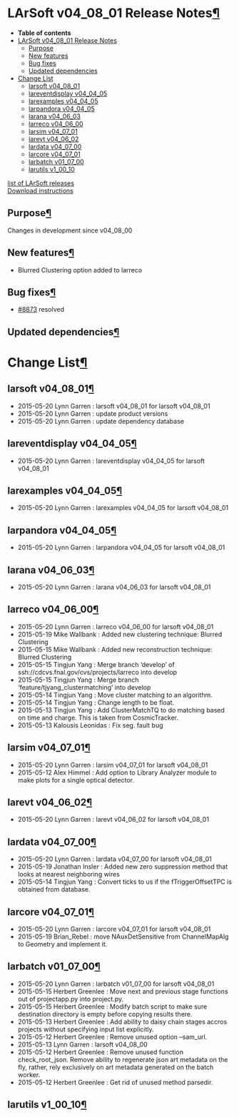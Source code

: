 LArSoft v04\_08\_01 Release Notes[¶](#LArSoft-v04_08_01-Release-Notes)
======================================================================

-   **Table of contents**
-   [LArSoft v04\_08\_01 Release Notes](#LArSoft-v04_08_01-Release-Notes)
    -   [Purpose](#Purpose)
    -   [New features](#New-features)
    -   [Bug fixes](#Bug-fixes)
    -   [Updated dependencies](#Updated-dependencies)
-   [Change List](#Change-List)
    -   [larsoft v04\_08\_01](#larsoft-v04_08_01)
    -   [lareventdisplay v04\_04\_05](#lareventdisplay-v04_04_05)
    -   [larexamples v04\_04\_05](#larexamples-v04_04_05)
    -   [larpandora v04\_04\_05](#larpandora-v04_04_05)
    -   [larana v04\_06\_03](#larana-v04_06_03)
    -   [larreco v04\_06\_00](#larreco-v04_06_00)
    -   [larsim v04\_07\_01](#larsim-v04_07_01)
    -   [larevt v04\_06\_02](#larevt-v04_06_02)
    -   [lardata v04\_07\_00](#lardata-v04_07_00)
    -   [larcore v04\_07\_01](#larcore-v04_07_01)
    -   [larbatch v01\_07\_00](#larbatch-v01_07_00)
    -   [larutils v1\_00\_10](#larutils-v1_00_10)

[list of LArSoft releases](LArSoft_release_list)\
[Download instructions](http://scisoft.fnal.gov/scisoft/bundles/larsoft/v04_08_01/larsoft-v04_08_01.html)


Purpose[¶](#Purpose)
--------------------

Changes in development since v04\_08\_00


New features[¶](#New-features)
------------------------------

-   Blurred Clustering option added to larreco


Bug fixes[¶](#Bug-fixes)
------------------------

-   [\#8873](/redmine/issues/8873 "Bug: ChannelMapAlg::NSensitiveAuxDet() has no implementation (Closed)") resolved


Updated dependencies[¶](#Updated-dependencies)
----------------------------------------------


Change List[¶](#Change-List)
============================


larsoft v04\_08\_01[¶](#larsoft-v04_08_01)
------------------------------------------

-   2015-05-20 Lynn Garren : larsoft v04\_08\_01 for larsoft v04\_08\_01
-   2015-05-20 Lynn Garren : update product versions
-   2015-05-20 Lynn Garren : update dependency database


lareventdisplay v04\_04\_05[¶](#lareventdisplay-v04_04_05)
----------------------------------------------------------

-   2015-05-20 Lynn Garren : lareventdisplay v04\_04\_05 for larsoft v04\_08\_01


larexamples v04\_04\_05[¶](#larexamples-v04_04_05)
--------------------------------------------------

-   2015-05-20 Lynn Garren : larexamples v04\_04\_05 for larsoft v04\_08\_01


larpandora v04\_04\_05[¶](#larpandora-v04_04_05)
------------------------------------------------

-   2015-05-20 Lynn Garren : larpandora v04\_04\_05 for larsoft v04\_08\_01


larana v04\_06\_03[¶](#larana-v04_06_03)
----------------------------------------

-   2015-05-20 Lynn Garren : larana v04\_06\_03 for larsoft v04\_08\_01


larreco v04\_06\_00[¶](#larreco-v04_06_00)
------------------------------------------

-   2015-05-20 Lynn Garren : larreco v04\_06\_00 for larsoft v04\_08\_01
-   2015-05-19 Mike Wallbank : Added new clustering technique: Blurred Clustering
-   2015-05-15 Mike Wallbank : Added new reconstruction technique: Blurred Clustering
-   2015-05-15 Tingjun Yang : Merge branch ‘develop’ of ssh://cdcvs.fnal.gov/cvs/projects/larreco into develop
-   2015-05-15 Tingjun Yang : Merge branch ‘feature/tjyang\_clustermatching’ into develop
-   2015-05-14 Tingjun Yang : Move cluster matching to an algorithm.
-   2015-05-14 Tingjun Yang : Change length to be float.
-   2015-05-13 Tingjun Yang : Add ClusterMatchTQ to do matching based on time and charge. This is taken from CosmicTracker.
-   2015-05-13 Kalousis Leonidas : Fix seg. fault bug


larsim v04\_07\_01[¶](#larsim-v04_07_01)
----------------------------------------

-   2015-05-20 Lynn Garren : larsim v04\_07\_01 for larsoft v04\_08\_01
-   2015-05-12 Alex Himmel : Add option to Library Analyzer module to make plots for a single optical detector.


larevt v04\_06\_02[¶](#larevt-v04_06_02)
----------------------------------------

-   2015-05-20 Lynn Garren : larevt v04\_06\_02 for larsoft v04\_08\_01


lardata v04\_07\_00[¶](#lardata-v04_07_00)
------------------------------------------

-   2015-05-20 Lynn Garren : lardata v04\_07\_00 for larsoft v04\_08\_01
-   2015-05-19 Jonathan Insler : Added new zero suppression method that looks at nearest neighboring wires
-   2015-05-14 Tingjun Yang : Convert ticks to us if the fTriggerOffsetTPC is obtained from database.


larcore v04\_07\_01[¶](#larcore-v04_07_01)
------------------------------------------

-   2015-05-20 Lynn Garren : larcore v04\_07\_01 for larsoft v04\_08\_01
-   2015-05-19 Brian\_Rebel : move NAuxDetSensitive from ChannelMapAlg to Geometry and implement it.


larbatch v01\_07\_00[¶](#larbatch-v01_07_00)
--------------------------------------------

-   2015-05-20 Lynn Garren : larbatch v01\_07\_00 for larsoft v04\_08\_01
-   2015-05-15 Herbert Greenlee : Move next and previous stage functions out of projectapp.py into project.py.
-   2015-05-15 Herbert Greenlee : Modify batch script to make sure destination directory is empty before copying results there.
-   2015-05-13 Herbert Greenlee : Add ability to daisy chain stages accros projects without specifying input list explicitly.
-   2015-05-12 Herbert Greenlee : Remove unused option –sam\_url.
-   2015-05-13 Lynn Garren : larsoft v04\_08\_00
-   2015-05-12 Herbert Greenlee : Remove unused function check\_root\_json. Remove ability to regenerate json art metadata on the fly, rather, rely exclusively on art metadata generated on the batch worker.
-   2015-05-12 Herbert Greenlee : Get rid of unused method parsedir.


larutils v1\_00\_10[¶](#larutils-v1_00_10)
------------------------------------------
